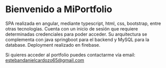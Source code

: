 # Bienvenido a MiPortfolio

SPA realizada en angular, mediante typescript, html, css, bootstrap, entre otras tecnologías.
Cuenta con un inicio de sesión que requiere determinadas credenciales para poder acceder.
Su arquitectura se complementa con java springboot para el backend y MySQL para la database.
Deployment realizado en firebase.

Si quieres acceder al portfolio puedes contactarme vía email: estebandanielcardozo65@gmail.com



